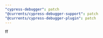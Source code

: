 ```yaml
---
"cypress-debugger": patch
"@currents/cypress-debugger-support": patch
"@currents/cypress-debugger-plugin": patch
---
```


ff
